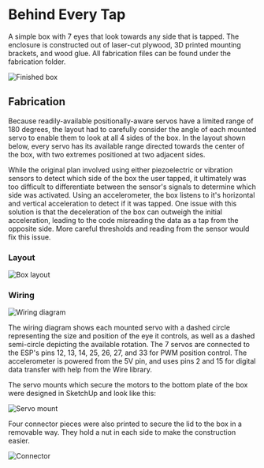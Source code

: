 # Behind Every Tap

A simple box with 7 eyes that look towards any side that is tapped. The enclosure is constructed out of laser-cut plywood, 3D printed mounting brackets, and wood glue. All fabrication files can be found under the fabrication folder.

![Finished box](assets/finished_box.jpeg)

## Fabrication

Because readily-available positionally-aware servos have a limited range of 180 degrees, the layout had to carefully consider the angle of each mounted servo to enable them to look at all 4 sides of the box. In the layout shown below, every servo has its available range directed towards the center of the box, with two extremes positioned at two adjacent sides.

While the original plan involved using either piezoelectric or vibration sensors to detect which side of the box the user tapped, it ultimately was too difficult to differentiate between the sensor's signals to determine which side was activated. Using an accelerometer, the box listens to it's horizontal and vertical acceleration to detect if it was tapped. One issue with this solution is that the deceleration of the box can outweigh the initial acceleration, leading to the code misreading the data as a tap from the opposite side. More careful thresholds and reading from the sensor would fix this issue.

### Layout

![Box layout](./assets/layout.png)

### Wiring

![Wiring diagram](./assets/wiring&#32;diagram.png)

The wiring diagram shows each mounted servo with a dashed circle representing the size and position of the eye it controls, as well as a dashed semi-circle depicting the available rotation. The 7 servos are connected to the ESP's pins 12, 13, 14, 25, 26, 27, and 33 for PWM position control. The accelerometer is powered from the 5V pin, and uses pins 2 and 15 for digital data transfer with help from the Wire library.

The servo mounts which secure the motors to the bottom plate of the box were designed in SketchUp and look like this:

![Servo mount](./assets/servo_mount.png)

Four connector pieces were also printed to secure the lid to the box in a removable way. They hold a nut in each side to make the construction easier.

![Connector](./assets/box_connector.png)